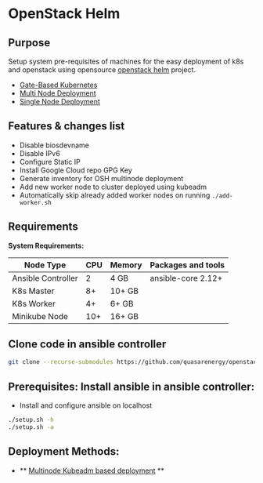 # OpenStack Helm

## Purpose

Setup system pre-requisites of machines for the easy deployment of k8s and openstack using opensource [openstack helm](https://docs.openstack.org/openstack-helm/latest/) project.

* [Gate-Based Kubernetes](https://docs.openstack.org/openstack-helm/latest/install/kubernetes-gate.html)
* [Multi Node Deployment](https://docs.openstack.org/openstack-helm/latest/install/multinode.html)
* [Single Node Deployment](https://docs.openstack.org/openstack-helm/latest/ko_KR/install/developer/kubernetes-and-common-setup.html)

## Features & changes list
- Disable biosdevname
- Disable IPv6
- Configure Static IP
- Install Google Cloud repo GPG Key
- Generate inventory for OSH multinode deployment
- Add new worker node to cluster deployed using kubeadm
- Automatically skip already added worker nodes on running `./add-worker.sh`

## Requirements

**System Requirements:**

| Node Type          | CPU  | Memory  | Packages and tools |
| ------------------ | ---- | ------- | ------------------ |
| Ansible Controller | 2    | 4 GB    | ansible-core 2.12+ |
| K8s Master         | 8+   | 10+ GB  |                    |
| K8s Worker         | 4+   | 6+ GB   |                    |
| Minikube Node      | 10+  | 16+ GB  |                    |

## Clone code in ansible controller
```bash
git clone --recurse-submodules https://github.com/quasarenergy/openstack-helm.git
```

## Prerequisites: Install ansible in ansible controller:

-  Install and configure ansible on localhost

```bash
./setup.sh -h
./setup.sh -a
```

## Deployment Methods:

- ** [Multinode Kubeadm based deployment](docs/kubeadm/INDEX.md) **
